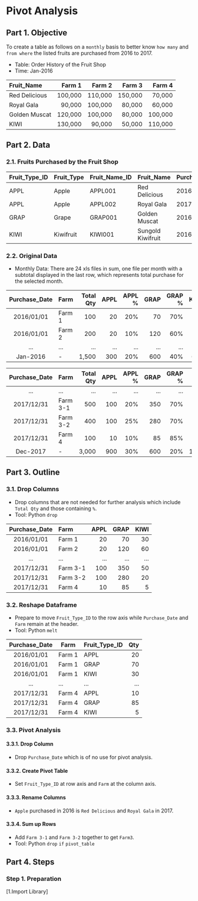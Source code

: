 # Pivot Analysis
## Part 1. Objective
To create a table as follows on a ```monthly``` basis to better know ```how many``` and ```from where``` the listed fruits are purchased from 2016 to 2017.

- Table: Order History of the Fruit Shop  
- Time: Jan-2016

| Fruit_Name     | Farm 1  | Farm 2  | Farm 3  | Farm 4  |
| :---           | ---:    | ---:    | ---:    | ---:    |
| Red Delicious  | 100,000 | 110,000 | 150,000 | 70,000  |
| Royal Gala     | 90,000  | 100,000 | 80,000  | 60,000  |
| Golden Muscat  | 120,000 | 100,000 | 80,000  | 100,000 |
| KIWI           | 130,000 | 90,000  | 50,000  | 110,000 |

## Part 2. Data
### 2.1. Fruits Purchased by the Fruit Shop
| Fruit_Type_ID  | Fruit_Type | Fruit_Name_ID | Fruit_Name        | Purchase_Year |
| :---           | :---       | :---          | :---              | :---          |
| APPL           | Apple      | APPL001       | Red Delicious     | 2016          |
| APPL           | Apple      | APPL002       | Royal Gala        | 2017          |
| GRAP           | Grape      | GRAP001       | Golden Muscat     | 2016, 2017    |
| KIWI           | Kiwifruit  | KIWI001       | Sungold Kiwifruit | 2016, 2017    |

### 2.2. Original Data
- Monthly Data: There are 24 xls files in sum, one file per month with a subtotal displayed in the last row, which represents total purchase for the selected month.

| Purchase_Date | Farm                      | Total Qty | APPL | APPL % | GRAP | GRAP % | KIWI | KIWI % |
| :---:         | :---                      | ---:      | ---: | ---:   | ---: | ---:   | ---: | ---:   |       
| 2016/01/01    | Farm 1 &nbsp;&nbsp;&nbsp; | 100       | 20   | 20%    | 70   | 70%    | 10   | 10%    |
| 2016/01/01    | Farm 2 &nbsp;&nbsp;&nbsp; | 200       | 20   | 10%    | 120  | 60%    | 60   | 30%    |
| ...           | ... &nbsp;&nbsp;&nbsp;    | ...       | ...  | ...    | ...  | ...    | ...  | ...    |
| Jan-2016      | - &nbsp;&nbsp;&nbsp;      | 1,500     | 300  | 20%    | 600  | 40%    | 600  | 40%    |

| Purchase_Date | Farm      | Total Qty | APPL | APPL % | GRAP | GRAP % | KIWI   | KIWI % |
| :---:         | :---      | ---:      | ---: | ---:   | ---: | ---:   | ---:   | ---:   | 
| ...           | ...       | ...       | ...  | ...    | ...  | ...    | ...    | ...    |
| 2017/12/31    | Farm 3-1  | 500       | 100  | 20%    | 350  | 70%    | 50     | 10%    |
| 2017/12/31    | Farm 3-2  | 400       | 100  | 25%    | 280  | 70%    | 20     | 5%     |
| 2017/12/31    | Farm 4    | 100       | 10   | 10%    | 85   | 85%    | 5      | 5%     |
| Dec-2017      | -         | 3,000     | 900  | 30%    | 600  | 20%    | 1,500  | 50%    |

## Part 3. Outline
### 3.1. Drop Columns 
- Drop columns that are not needed for further analysis which include ```Total Qty``` and those containing ```%```. 
- Tool: Python ```drop```

| Purchase_Date | Farm      | APPL | GRAP | KIWI | 
|:---:          |:---       | ---: | ---: | ---: | 
| 2016/01/01    | Farm 1    | 20   | 70   | 30   |
| 2016/01/01    | Farm 2    | 20   | 120  | 60   |
| ...           | ...       | ...  | ...  | ...  |
| 2017/12/31    | Farm 3-1  | 100  | 350  | 50   | 
| 2017/12/31    | Farm 3-2  | 100  | 280  | 20   |
| 2017/12/31    | Farm 4    | 10   | 85   | 5    |

### 3.2. Reshape Dataframe
- Prepare to move ```Fruit_Type_ID``` to the row axis while ```Purchase_Date``` and ```Farm``` remain at the header. 
- Tool: Python ```melt``` 
 
| Purchase_Date | Farm      | Fruit_Type_ID | Qty |
| :---:         | ---       | :---          | ---:| 
| 2016/01/01    | Farm 1    | APPL          | 20  | 
| 2016/01/01    | Farm 1    | GRAP          | 70  |
| 2016/01/01    | Farm 1    | KIWI          | 30  | 
| ...           | ...       | ...           | ... |
| 2017/12/31    | Farm 4    | APPL          | 10  | 
| 2017/12/31    | Farm 4    | GRAP          | 85  |
| 2017/12/31    | Farm 4    | KIWI          | 5   |    

### 3.3. Pivot Analysis
#### 3.3.1. Drop Column
- Drop ```Purchase_Date``` which is of no use for pivot analysis. 
#### 3.3.2. Create Pivot Table
- Set ```Fruit_Type_ID``` at row axis and ```Farm``` at the column axis. 
#### 3.3.3. Rename Columns
- ```Apple``` purchased in 2016 is ```Red Delicious``` and ```Royal Gala``` in 2017. 
#### 3.3.4. Sum up Rows
- Add ```Farm 3-1``` and ```Farm 3-2``` together to get ```Farm3```.
- Tool: Python ```drop``` ```if``` ```pivot_table```

## Part 4. Steps
### Step 1. Preparation
[1.Import Library]
